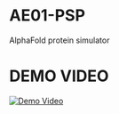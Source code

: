 # AE01-PSP
AlphaFold protein simulator

# DEMO VIDEO
[![Demo Video](https://img.youtube.com/vi/ODjq4Tc8WGI/0.jpg)](https://www.youtube.com/watch?v=ODjq4Tc8WGI)
